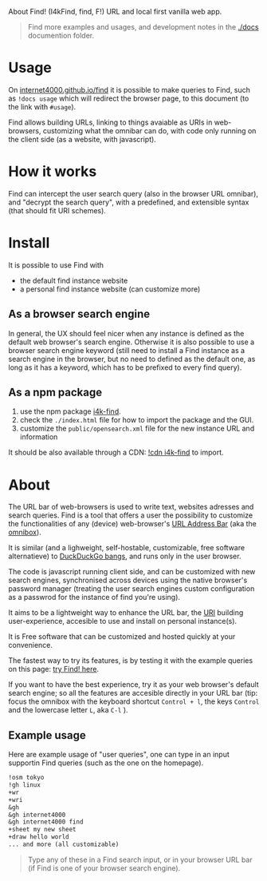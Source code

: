 About Find! (I4kFind, find, F!) URL and local first vanilla web app.

> Find more examples and usages, and development notes in the
> [./docs](./docs/) documention folder.

# Usage
On [internet4000.github.io/find](https://internet4000.github.io/find)
it is possible to make queries to Find, such as `!docs usage` which
will redirect the browser page, to this document (to the link with
`#usage`).

Find allows building URLs, linking to things avaiable as URIs in
web-browsers, customizing what the omnibar can do, with code only
running on the client side (as a website, with javascript).

# How it works
Find can intercept the user search query (also in the browser URL
omnibar), and "decrypt the search query", with a predefined, and
extensible syntax (that should fit URI schemes).

# Install
It is possible to use Find with
- the default find instance website
- a personal find instance website (can customize more)

## As a browser search engine
In general, the UX should feel nicer when any instance is defined as
the default web browser's search engine. Otherwise it is also possible
to use a browser search engine keyword (still need to install a Find
instance as a search engine in the browser, but no need to defined as
the default one, as long as it has a keyword, which has to be prefixed
to every find query).

## As a npm package
1. use the npm package [i4k-find](https://www.npmjs.com/package/i4k-find).
1. check the `./index.html` file for how to import the package and the GUI.
1. customize the `public/opensearch.xml` file for the new instance URL and information

It should be also available through a CDN: [!cdn
i4k-find](https://internet4000.github.io/find/#q=!cdn%20i4k-find) to
import.

# About
The URL bar of web-browsers is used to write text, websites adresses
and search queries. Find is a tool that offers a user the possibility
to customize the functionalities of any (device) web-browser's [URL
Address Bar](https://en.wikipedia.org/wiki/Address_bar) (aka the
[omnibox](https://en.wiktionary.org/wiki/omnibox)).

It is similar (and a lighweight, self-hostable, customizable, free
software alternatieve) to [DuckDuckGo
bangs](https://duckduckgo.com/bangs), and runs only in the user
browser.

The code is javascript running client side, and can be customized with
new search engines, synchronised across devices using the native
browser's password manager (treating the user search engines custom
configuration as a passwrod for the instance of find you're using).

It aims to be a lightweight way to enhance the URL bar, the
[URI](https://en.wikipedia.org/wiki/Uniform_Resource_Identifier)
building user-experience, accesible to use and install on personal
instance(s).

It is Free software that can be customized and hosted quickly at your
convenience.

The fastest way to try its features, is by testing it with the example
queries on this page: [try Find!
here](https://internet4000.github.io/find).

If you want to have the best experience, try it as your web browser's
default search engine; so all the features are accesible directly in
your URL bar (tip: focus the omnibox with the keyboard shortcut
`Control + l`, the keys `Control` and the lowercase letter `L`, aka
`C-l` ).

## Example usage
Here are example usage of "user queries", one can type in an input
supportin Find queries (such as the one on the homepage).

```txt
!osm tokyo
!gh linux
+wr
+wri
&gh
&gh internet4000
&gh internet4000 find
+sheet my new sheet
+draw hello world
... and more (all customizable)
```

> Type any of these in a Find search input, or in your browser URL bar
> (if Find is one of your browser search engine).

